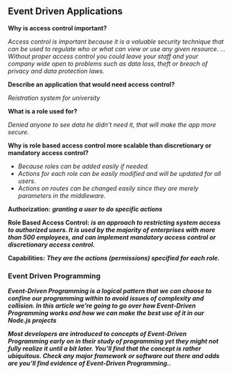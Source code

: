 ## Event Driven Applications


**Why is access control important?**

   *Access control is important because it is a valuable security technique that can be used to regulate who or what can view or use any given resource. ... Without proper access control you could leave your staff and your company wide open to problems such as data loss, theft or breach of privacy and data protection laws.*

**Describe an application that would need access control?**

  *Reistration system for university*

**What is a role used for?**

  *Denied anyone to see data he didn’t need it, that will make the app more secure.*

**Why is role based access control more scalable than discretionary or mandatory access control?**

  - *Because roles can be added easily if needed.*
  - *Actions for each role can be easily modified and will be updated for all users.*
  - *Actions on routes can be changed easily since they are merely parameters in the middleware.*




**Authorization:** ***granting a user to do specific actions***


**Role Based Access Control:** ***is an approach to restricting system access to authorized users. It is used by the majority of enterprises with more than 500 employees, and can implement mandatory access control or discretionary access control.***


**Capabilities:**  ***They are the actions (permissions) specified for each role.***

### Event Driven Programming  


***Event-Driven Programming is a logical pattern that we can choose to confine our programming within to avoid issues of complexity and collision. In this article we’re going to go over how Event-Driven Programming works and how we can make the best use of it in our Node.js projects***

***Most developers are introduced to concepts of Event-Driven Programming early on in their study of programming yet they might not fully realize it until a bit later. You’ll find that the concept is rather ubiquitous. Check any major framework or software out there and odds are you’ll find evidence of Event-Driven Programming..***